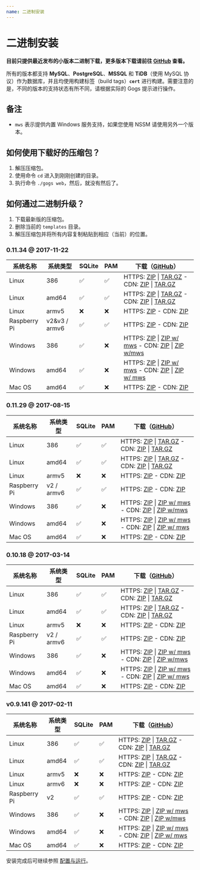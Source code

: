 ```yaml
---
name: 二进制安装
---
```


# 二进制安装

**目前只提供最近发布的小版本二进制下载，更多版本下载请前往 [GitHub](https://github.com/gogits/gogs/releases) 查看。**

所有的版本都支持 **MySQL**、**PostgreSQL**、**MSSQL** 和 **TiDB**（使用 MySQL 协议）作为数据库，并且均使用构建标签（build tags）**`cert`** 进行构建。需要注意的是，不同的版本的支持状态有所不同，请根据实际的 Gogs 提示进行操作。

## 备注

- `mws` 表示提供内置 Windows 服务支持，如果您使用 NSSM 请使用另外一个版本。

## 如何使用下载好的压缩包？

1. 解压压缩包。
2. 使用命令 `cd` 进入到刚刚创建的目录。
3. 执行命令 `./gogs web`，然后，就没有然后了。

## 如何通过二进制升级？

1. 下载最新版的压缩包。
2. 删除当前的 `templates` 目录。
3. 解压压缩包并将所有内容复制粘贴到相应（当前）的位置。

### 0.11.34 @ 2017-11-22

|系统名称|系统类型|SQLite|PAM|下载（[GitHub](https://github.com/gogits/gogs/releases/tag/v0.11.34)）|
|------|----|------|---|--------|
|Linux|386|✅|✅|HTTPS: [ZIP](https://dl.gogs.io/0.11.34/linux_386.zip) \| [TAR.GZ](https://dl.gogs.io/0.11.34/linux_386.tar.gz) - CDN: [ZIP](http://7d9nal.com2.z0.glb.qiniucdn.com/0.11.34/linux_386.zip) \| [TAR.GZ](http://7d9nal.com2.z0.glb.qiniucdn.com/0.11.34/linux_386.tar.gz)|
|Linux|amd64|✅|✅|HTTPS: [ZIP](https://dl.gogs.io/0.11.34/linux_amd64.zip) \| [TAR.GZ](https://dl.gogs.io/0.11.34/linux_amd64.tar.gz) - CDN: [ZIP](http://7d9nal.com2.z0.glb.qiniucdn.com/0.11.34/linux_amd64.zip) \| [TAR.GZ](http://7d9nal.com2.z0.glb.qiniucdn.com/0.11.34/linux_amd64.tar.gz)|
|Linux|armv5|❌|❌|HTTPS: [ZIP](https://dl.gogs.io/0.11.34/linux_armv5.zip) - CDN: [ZIP](http://7d9nal.com2.z0.glb.qiniucdn.com/0.11.34/linux_armv5.zip)|
|Raspberry Pi|v2&v3 / armv6|✅|✅|HTTPS: [ZIP](https://dl.gogs.io/0.11.34/raspi2_armv6.zip) - CDN: [ZIP](http://7d9nal.com2.z0.glb.qiniucdn.com/0.11.34/raspi2_armv6.zip)|
|Windows|386|✅|❌|HTTPS: [ZIP](https://dl.gogs.io/0.11.34/windows_386.zip) \| [ZIP w/ mws](https://dl.gogs.io/0.11.34/windows_386_mws.zip) - CDN: [ZIP](http://7d9nal.com2.z0.glb.qiniucdn.com/0.11.34/windows_386.zip) \| [ZIP w/mws](http://7d9nal.com2.z0.glb.qiniucdn.com/0.11.34/windows_386_mws.zip)|
|Windows|amd64|✅|❌|HTTPS: [ZIP](https://dl.gogs.io/0.11.34/windows_amd64.zip) \| [ZIP w/ mws](https://dl.gogs.io/0.11.34/windows_amd64_mws.zip) - CDN: [ZIP](http://7d9nal.com2.z0.glb.qiniucdn.com/0.11.34/windows_amd64.zip) \| [ZIP w/ mws](http://7d9nal.com2.z0.glb.qiniucdn.com/0.11.34/windows_amd64_mws.zip)|
|Mac OS|amd64|✅|❌|HTTPS: [ZIP](https://dl.gogs.io/0.11.34/darwin_amd64.zip) - CDN: [ZIP](http://7d9nal.com2.z0.glb.qiniucdn.com/0.11.34/darwin_amd64.zip)|

### 0.11.29 @ 2017-08-15

|系统名称|系统类型|SQLite|PAM|下载（[GitHub](https://github.com/gogits/gogs/releases/tag/v0.11.29)）|
|------|----|------|---|--------|
|Linux|386|✅|✅|HTTPS: [ZIP](https://dl.gogs.io/0.11.29/linux_386.zip) \| [TAR.GZ](https://dl.gogs.io/0.11.29/linux_386.tar.gz) - CDN: [ZIP](http://7d9nal.com2.z0.glb.qiniucdn.com/0.11.29/linux_386.zip) \| [TAR.GZ](http://7d9nal.com2.z0.glb.qiniucdn.com/0.11.29/linux_386.tar.gz)|
|Linux|amd64|✅|✅|HTTPS: [ZIP](https://dl.gogs.io/0.11.29/linux_amd64.zip) \| [TAR.GZ](https://dl.gogs.io/0.11.29/linux_amd64.tar.gz) - CDN: [ZIP](http://7d9nal.com2.z0.glb.qiniucdn.com/0.11.29/linux_amd64.zip) \| [TAR.GZ](http://7d9nal.com2.z0.glb.qiniucdn.com/0.11.29/linux_amd64.tar.gz)|
|Linux|armv5|❌|❌|HTTPS: [ZIP](https://dl.gogs.io/0.11.29/linux_armv5.zip) - CDN: [ZIP](http://7d9nal.com2.z0.glb.qiniucdn.com/0.11.29/linux_armv5.zip)|
|Raspberry Pi|v2 / armv6|✅|✅|HTTPS: [ZIP](https://dl.gogs.io/0.11.29/raspi2_armv6.zip) - CDN: [ZIP](http://7d9nal.com2.z0.glb.qiniucdn.com/0.11.29/raspi2_armv6.zip)|
|Windows|386|✅|❌|HTTPS: [ZIP](https://dl.gogs.io/0.11.29/windows_386.zip) \| [ZIP w/ mws](https://dl.gogs.io/0.11.29/windows_386_mws.zip) - CDN: [ZIP](http://7d9nal.com2.z0.glb.qiniucdn.com/0.11.29/windows_386.zip) \| [ZIP w/mws](http://7d9nal.com2.z0.glb.qiniucdn.com/0.11.29/windows_386_mws.zip)|
|Windows|amd64|✅|❌|HTTPS: [ZIP](https://dl.gogs.io/0.11.29/windows_amd64.zip) \| [ZIP w/ mws](https://dl.gogs.io/0.11.29/windows_amd64_mws.zip) - CDN: [ZIP](http://7d9nal.com2.z0.glb.qiniucdn.com/0.11.29/windows_amd64.zip) \| [ZIP w/ mws](http://7d9nal.com2.z0.glb.qiniucdn.com/0.11.29/windows_amd64_mws.zip)|
|Mac OS|amd64|✅|❌|HTTPS: [ZIP](https://dl.gogs.io/0.11.29/darwin_amd64.zip) - CDN: [ZIP](http://7d9nal.com2.z0.glb.qiniucdn.com/0.11.29/darwin_amd64.zip)|

### 0.10.18 @ 2017-03-14

|系统名称|系统类型|SQLite|PAM|下载（[GitHub](https://github.com/gogits/gogs/releases/tag/v0.10.18)）|
|------|----|------|---|--------|
|Linux|386|✅|✅|HTTPS: [ZIP](https://dl.gogs.io/0.10.18/linux_386.zip) \| [TAR.GZ](https://dl.gogs.io/0.10.18/linux_386.tar.gz) - CDN: [ZIP](http://7d9nal.com2.z0.glb.qiniucdn.com/0.10.18/linux_386.zip) \| [TAR.GZ](http://7d9nal.com2.z0.glb.qiniucdn.com/0.10.18/linux_386.tar.gz)|
|Linux|amd64|✅|✅|HTTPS: [ZIP](https://dl.gogs.io/0.10.18/linux_amd64.zip) \| [TAR.GZ](https://dl.gogs.io/0.10.18/linux_amd64.tar.gz) - CDN: [ZIP](http://7d9nal.com2.z0.glb.qiniucdn.com/0.10.18/linux_amd64.zip) \| [TAR.GZ](http://7d9nal.com2.z0.glb.qiniucdn.com/0.10.18/linux_amd64.tar.gz)|
|Linux|armv5|❌|❌|HTTPS: [ZIP](https://dl.gogs.io/0.10.18/linux_armv5.zip) - CDN: [ZIP](http://7d9nal.com2.z0.glb.qiniucdn.com/0.10.18/linux_armv5.zip)|
|Raspberry Pi|v2 / armv6|✅|✅|HTTPS: [ZIP](https://dl.gogs.io/0.10.18/raspi2_armv6.zip) - CDN: [ZIP](http://7d9nal.com2.z0.glb.qiniucdn.com/0.10.18/raspi2_armv6.zip)|
|Windows|386|✅|❌|HTTPS: [ZIP](https://dl.gogs.io/0.10.18/windows_386.zip) \| [ZIP w/ mws](https://dl.gogs.io/0.10.18/windows_386_mws.zip) - CDN: [ZIP](http://7d9nal.com2.z0.glb.qiniucdn.com/0.10.18/windows_386.zip) \| [ZIP w/mws](http://7d9nal.com2.z0.glb.qiniucdn.com/0.10.18/windows_386_mws.zip)|
|Windows|amd64|✅|❌|HTTPS: [ZIP](https://dl.gogs.io/0.10.18/windows_amd64.zip) \| [ZIP w/ mws](https://dl.gogs.io/0.10.18/windows_amd64_mws.zip) - CDN: [ZIP](http://7d9nal.com2.z0.glb.qiniucdn.com/0.10.18/windows_amd64.zip) \| [ZIP w/ mws](http://7d9nal.com2.z0.glb.qiniucdn.com/0.10.18/windows_amd64_mws.zip)|
|Mac OS|amd64|✅|❌|HTTPS: [ZIP](https://dl.gogs.io/0.10.18/darwin_amd64.zip) - CDN: [ZIP](http://7d9nal.com2.z0.glb.qiniucdn.com/0.10.18/darwin_amd64.zip)|

### v0.9.141 @ 2017-02-11

|系统名称|系统类型|SQLite|PAM|下载（[GitHub](https://github.com/gogits/gogs/releases/tag/v0.9.141)）|
|------|----|------|---|--------|
|Linux|386|✅|✅|HTTPS: [ZIP](https://dl.gogs.io/gogs_v0.9.141_linux_386.zip) \| [TAR.GZ](https://dl.gogs.io/gogs_v0.9.141_linux_386.tar.gz) - CDN: [ZIP](http://7d9nal.com2.z0.glb.qiniucdn.com/gogs_v0.9.141_linux_386.zip) \| [TAR.GZ](http://7d9nal.com2.z0.glb.qiniucdn.com/gogs_v0.9.141_linux_386.tar.gz)|
|Linux|amd64|✅|✅|HTTPS: [ZIP](https://dl.gogs.io/gogs_v0.9.141_linux_amd64.zip) \| [TAR.GZ](https://dl.gogs.io/gogs_v0.9.141_linux_amd64.tar.gz) - CDN: [ZIP](http://7d9nal.com2.z0.glb.qiniucdn.com/gogs_v0.9.141_linux_amd64.zip) \| [TAR.GZ](http://7d9nal.com2.z0.glb.qiniucdn.com/gogs_v0.9.141_linux_amd64.tar.gz)|
|Linux|armv5|❌|❌|HTTPS: [ZIP](https://dl.gogs.io/gogs_v0.9.141_linux_armv5.zip) - CDN: [ZIP](http://7d9nal.com2.z0.glb.qiniucdn.com/gogs_v0.9.141_linux_armv5.zip)|
|Linux|armv6|❌|❌|HTTPS: [ZIP](https://dl.gogs.io/gogs_v0.9.141_linux_armv6.zip) - CDN: [ZIP](http://7d9nal.com2.z0.glb.qiniucdn.com/gogs_v0.9.141_linux_armv6.zip)|
|Raspberry Pi|v2|✅|✅|HTTPS: [ZIP](https://dl.gogs.io/gogs_v0.9.141_raspi2_armv6.zip) - CDN: [ZIP](http://7d9nal.com2.z0.glb.qiniucdn.com/gogs_v0.9.141_raspi2_armv6.zip)|
|Windows|386|✅|❌|HTTPS: [ZIP](https://dl.gogs.io/gogs_v0.9.141_windows_386.zip) \| [ZIP w/ mws](https://dl.gogs.io/gogs_v0.9.141_windows_386_mws.zip) - CDN: [ZIP](http://7d9nal.com2.z0.glb.qiniucdn.com/gogs_v0.9.141_windows_386.zip) \| [ZIP w/mws](http://7d9nal.com2.z0.glb.qiniucdn.com/gogs_v0.9.141_windows_386_mws.zip)|
|Windows|amd64|✅|❌|HTTPS: [ZIP](https://dl.gogs.io/gogs_v0.9.141_windows_amd64.zip) \| [ZIP w/ mws](https://dl.gogs.io/gogs_v0.9.141_windows_amd64_mws.zip) - CDN: [ZIP](http://7d9nal.com2.z0.glb.qiniucdn.com/gogs_v0.9.141_windows_amd64.zip) \| [ZIP w/ mws](http://7d9nal.com2.z0.glb.qiniucdn.com/gogs_v0.9.141_windows_amd64_mws.zip)|
|Mac OS|amd64|✅|❌|HTTPS: [ZIP](https://dl.gogs.io/gogs_v0.9.141_darwin_amd64.zip) - CDN: [ZIP](http://7d9nal.com2.z0.glb.qiniucdn.com/gogs_v0.9.141_darwin_amd64.zip)|

安装完成后可继续参照 [配置与运行](configuration_and_run.html)。
